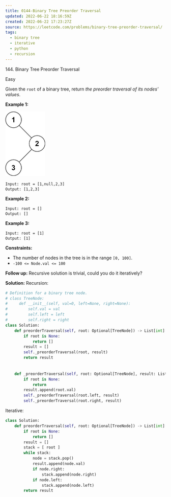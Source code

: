 ```yaml
---
title: 0144-Binary Tree Preorder Traversal
updated: 2022-06-22 18:16:59Z
created: 2022-06-22 17:23:27Z
source: https://leetcode.com/problems/binary-tree-preorder-traversal/
tags:
  - binary tree
  - iterative
  - python
  - recursion
---
```


144\. Binary Tree Preorder Traversal

Easy

Given the `root` of a binary tree, return *the preorder traversal of its nodes' values*.

**Example 1:**

<img width="125" height="201" src="../_resources/inorder_1_f116ccd9677b40348c9d6dd5847af152.jpg" class="jop-noMdConv">

```
Input: root = [1,null,2,3]
Output: [1,2,3]

```

**Example 2:**

```
Input: root = []
Output: []

```

**Example 3:**

```
Input: root = [1]
Output: [1]

```

**Constraints:**

- The number of nodes in the tree is in the range `[0, 100]`.
- `-100 <= Node.val <= 100`

**Follow up:** Recursive solution is trivial, could you do it iteratively?

**Solution:**
Recursion:

```python
# Definition for a binary tree node.
# class TreeNode:
#     def __init__(self, val=0, left=None, right=None):
#         self.val = val
#         self.left = left
#         self.right = right
class Solution:
    def preorderTraversal(self, root: Optional[TreeNode]) -> List[int]:
        if root is None:
            return []
        result = []
        self._preorderTraversal(root, result)
        return result

        
    def _preorderTraversal(self, root: Optional[TreeNode], result: List[int]):
        if root is None:
            return
        result.append(root.val)
        self._preorderTraversal(root.left, result)
        self._preorderTraversal(root.right, result)
```

Iterative:

```python
class Solution:
    def preorderTraversal(self, root: Optional[TreeNode]) -> List[int]:
        if root is None:
            return []
        result = []
        stack = [ root ]
        while stack:
            node = stack.pop()
            result.append(node.val)
            if node.right:
                stack.append(node.right)
            if node.left:
                stack.append(node.left)
        return result
```